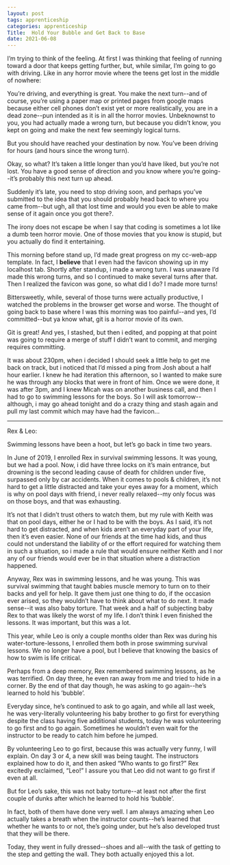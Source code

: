 ```yaml
---
layout: post 
tags: apprenticeship
categories: apprenticeship
Title:  Hold Your Bubble and Get Back to Base
date: 2021-06-08
---
```


I’m trying to think of the feeling. At first I was thinking that feeling of running toward a door that keeps getting further, but, while similar, I’m going to go with driving. Like in any horror movie where the teens get lost in the middle of nowhere:

You’re driving, and everything is great. You make the next turn--and of course, you’re using a paper map or printed pages from google maps because either cell phones don’t exist yet or more realistically, you are in a dead zone--pun intended as it is in all the horror movies.  Unbeknownst to you, you had actually made a wrong turn, but because you didn’t know, you kept on going and make the next few seemingly logical turns.

But you should have reached your destination by now.  You’ve been driving for hours (and hours since the wrong turn).

Okay, so what?  It’s taken a little longer than you’d have liked, but you’re not lost.  You have a good sense of direction and you know where you’re going--it’s probably this next turn up ahead.

Suddenly it’s late, you need to stop driving soon, and perhaps you’ve submitted to the idea that you should probably head back to where you came from--but ugh, all that lost time and would you even be able to make sense of it again once you got there?.

The irony does not escape be when I say that coding is sometimes a lot like a dumb teen horror movie.  One of those movies that you know is stupid, but you actually do find it entertaining.

This morning before stand up, I’d made great progress on my cc-web-app template.  In fact, I **believe** that I even had the favicon showing up in my localhost tab.  Shortly after standup, i made a wrong turn.  I was unaware I’d made this wrong turns, and so I continued to make several turns after that.  Then I realized the favicon was gone, so what did I do?  I made more turns!

Bittersweetly, while, several of those turns were actually productive, I watched the problems in the browser get worse and worse.  The thought of going back to base where I was this morning was too painful--and yes, I’d committed--but ya know what, git is a horror movie of its own.

Git is great!  And yes, I stashed, but then i edited, and popping at that point was going to require a merge of stuff I didn’t want to commit, and merging requires committing.

It was about 230pm, when i decided I should seek a little help to get me back on track, but i noticed that I’d missed a ping from Josh about a half hour earlier.  I knew he had iteration this afternoon, so I wanted to make sure he was through any blocks that were in front of him.  Once we were done, it was after 3pm, and I knew Micah was on another business call, and then I had to go to swimming lessons for the boys.  So I will ask tomorrow--although, i may go ahead tonight and do a crazy thing and stash again and pull my last commit which may have had the favicon...

---

Rex & Leo:

Swimming lessons have been a hoot, but let’s go back in time two years.

In June of 2019, I enrolled Rex in survival swimming lessons.  It was young, but we had a pool. Now, i did have three locks on it’s main entrance, but drowning is the second leading cause of death for children under five, surpassed only by car accidents.  When it comes to pools & children, it’s not hard to get a little distracted and take your eyes away for a moment, which is why on pool days with friend, i never really relaxed--my only focus was on those boys, and that was exhausting.

It’s not that I didn’t trust others to watch them, but my rule with Keith was that on pool days, either he or I had to be with the boys.  As I said, it’s not hard to get distracted, and when kids aren’t an everyday part of your life, then it’s even easier.  None of our friends at the time had kids, and thus could not understand the liability of or the effort required for watching them in such a situation, so i made a rule that would ensure neither Keith and I nor any of our friends would ever be in that situation where a distraction happened.

Anyway, Rex was in swimming lessons, and he was young.  This was survival swimming that taught babies muscle memory to turn on to their backs and yell for help.  It gave them just one thing to do, if the occasion ever arised, so they wouldn’t have to think about what to do next.  It made sense--it was also baby torture.  That week and a half of subjecting baby Rex to that was likely the worst of my life.  I don’t think I even finished the lessons.  It was important, but this was a lot.

This year, while Leo is only a couple months older than Rex was during his water-torture-lessons, I enrolled them both in prose swimming survival lessons.  We no longer have a pool, but I believe that knowing the basics of how to swim is life critical.

Perhaps from a deep memory, Rex remembered swimming lessons, as he was terrified.  On day three, he even ran away from me and tried to hide in a corner.  By the end of that day though, he was asking to go again--he’s learned to hold his ’bubble’.

Everyday since, he’s continued to ask to go again, and while all last week, he was very-literally volunteering his baby brother to go first for everything despite the class having five additional students, today he was volunteering to go first and to go again.  Sometimes he wouldn’t even wait for the instructor to be ready to catch him before he jumped.

By volunteering Leo to go first, because this was actually very funny, I will explain.  On day 3 or 4, a new skill was being taught.  The instructors explained how to do it, and then asked “Who wants to go first?”  Rex excitedly exclaimed, “Leo!”  I assure you that Leo did not want to go first if even at all.

But for Leo’s sake, this was not baby torture--at least not after the first couple of dunks after which he learned to hold his ‘bubble’.

In fact, both of them have done very well.  I am always amazing when Leo actually takes a breath when the instructor counts--he’s learned that whether he wants to or not, the’s going under, but he’s also developed trust that they will be there.

Today, they went in fully dressed--shoes and all--with the task of getting to the step and getting the wall.  They both actually enjoyed this a lot.  
